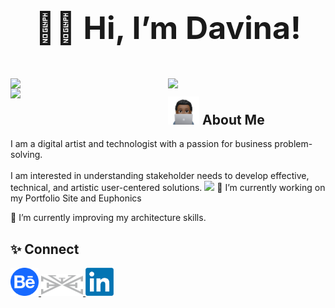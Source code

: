 <h1 align="center" style="font-size:50px" vertical-align="middle"> ✌🏾 Hi, I’m Davina!</h1>
<br>

<img width = "50%" align = "left" src = "https://github-readme-stats.vercel.app/api?username=davinawooley&theme=algolia" />
<img width = "50%" align = "left" src = "https://github-readme-stats.vercel.app/api/top-langs/?username=davinawooley&layout=compact&theme=algolia" />
<img width = "50%" align = "left" src = "https://github-readme-streak-stats.herokuapp.com/?user=davinawooley&theme=dark&background=040f2c&ring=0badfe" />
<h2> <img height = "45" src = "dewComp.PNG" display = "inline-block"/> About Me</h2>
I am a digital artist and technologist with a passion for business problem-solving.<br><br>I am interested in understanding stakeholder needs to develop effective, technical, and artistic user-centered solutions. 
<img width = "45%" align = "inline" src = "https://skills.thijs.gg/icons?i=java,js,py,react,mysql,html,css&theme=light" />
🔭 I’m currently working on my Portfolio Site and Euphonics<br>

🌱 I’m currently improving my architecture skills.

<h2> ✨ Connect </h2>     
<a href = "https://www.behance.com/davinawooley" target="_blank"> <img height = "45" align = "inline" src = "behance.png" />
</a>
<a href = "https://www.davinawooley.com" target="_blank"> <img height = "35" align = "inline" src = "LogoGrey.png" />
</a>
<a href = "https://www.linkedin.com/in/davinawooley/" target="_blank"> <img height = "45" align = "inline" src = "li.png" />
</a>
<br><br><br>

